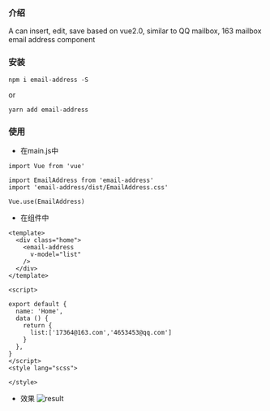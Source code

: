 ### 介绍 
A can insert, edit, save based on vue2.0, similar to QQ mailbox, 163 mailbox email address component
### 安装
```
npm i email-address -S
```
or
```
yarn add email-address 
```
### 使用
- 在main.js中
```
import Vue from 'vue'

import EmailAddress from 'email-address'
import 'email-address/dist/EmailAddress.css'

Vue.use(EmailAddress)

```
- 在组件中
```
<template>
  <div class="home">
    <email-address
      v-model="list"
    />
  </div>
</template>

<script>

export default {
  name: 'Home',
  data () {
    return {
      list:['17364@163.com','4653453@qq.com']
    }
  },
}
</script>
<style lang="scss">

</style>

```
- 效果
![result](http://itlixiaolong.xyz/my_npm_packages_imgs/email_address.jpg)